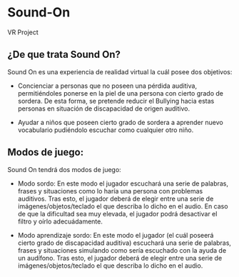 # Sound-On
VR Project

## ¿De que trata Sound On?

Sound On es una experiencia de realidad virtual la cuál posee dos objetivos:
- Concienciar a personas que no poseen una pérdida auditiva, permitiéndoles ponerse en la piel de una persona con cierto grado de sordera. De esta forma, se pretende reducir el Bullying hacia estas personas en situación de discapacidad de origen auditivo.

- Ayudar a niños que poseen cierto grado de sordera a aprender nuevo vocabulario pudiéndolo escuchar como cualquier otro niño.

## Modos de juego:
Sound On tendrá dos modos de juego:
- Modo sordo: En este modo el jugador escuchará una serie de palabras, frases y situaciones como lo haría una persona con problemas auditivos. Tras esto, el jugador deberá de elegir entre una serie de imágenes/objetos/teclado el que describa lo dicho en el audio. En caso de que la dificultad sea muy elevada, el jugador podrá desactivar el filtro y oírlo adecuádamente.

- Modo aprendizaje sordo: En este modo el jugador (el cuál poseerá cierto grado de discapacidad auditiva) escuchará una serie de palabras, frases y situaciones simulando como sería escuchado con la ayuda de un audífono. Tras esto, el jugador deberá de elegir entre una serie de imágenes/objetos/teclado el que describa lo dicho en el audio.
